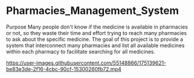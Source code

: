 # Pharmacies_Management_System
Purpose
Many people don't know if the medicine is available in pharmacies or not, so they 
waste their time and effort trying to reach many pharmacies to ask about the 
specific medicine. The goal of this project is to provide a system that interconnect 
many pharmacies and list all available medicines within each pharmacy to 
facilitate searching for all medicines.



https://user-images.githubusercontent.com/55148866/175139621-be83e3de-2f16-4cbc-90cf-15300260fb72.mp4

